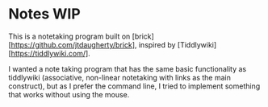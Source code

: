 # Notes WIP

This is a notetaking program built on [brick][https://github.com/jtdaugherty/brick],
inspired by [Tiddlywiki][https://tiddlywiki.com/].

I wanted a note taking program that has the same basic functionality as
tiddlywiki (associative, non-linear notetaking with links as the main
construct), but as I prefer the command line, I tried to implement something
that works without using the mouse.
